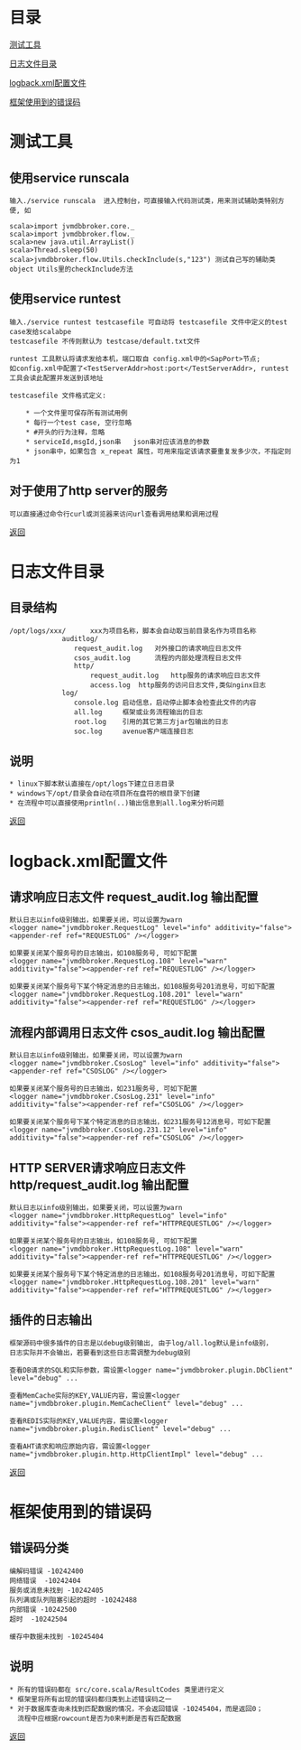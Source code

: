 # <a name="toc">目录</a>

[测试工具](#testtool)

[日志文件目录](#dir)

[logback.xml配置文件](#logback)

[框架使用到的错误码](#error)

# <a name="testtool">测试工具</a>

## 使用service runscala

	输入./service runscala  进入控制台，可直接输入代码测试类，用来测试辅助类特别方便, 如

	scala>import jvmdbbroker.core._
	scala>import jvmdbbroker.flow._
    scala>new java.util.ArrayList()
    scala>Thread.sleep(50)
    scala>jvmdbbroker.flow.Utils.checkInclude(s,"123") 测试自己写的辅助类object Utils里的checkInclude方法

## 使用service runtest

    输入./service runtest testcasefile 可自动将 testcasefile 文件中定义的test case发给scalabpe
    testcasefile 不传则默认为 testcase/default.txt文件

    runtest 工具默认将请求发给本机，端口取自 config.xml中的<SapPort>节点;
	如config.xml中配置了<TestServerAddr>host:port</TestServerAddr>, runtest工具会读此配置并发送到该地址

    testcasefile 文件格式定义:

        * 一个文件里可保存所有测试用例
        * 每行一个test case, 空行忽略
        * #开头的行为注释，忽略
        * serviceId,msgId,json串   json串对应该消息的参数
        * json串中，如果包含 x_repeat 属性，可用来指定该请求要重复发多少次，不指定则为1

## 对于使用了http server的服务

    可以直接通过命令行curl或浏览器来访问url查看调用结果和调用过程

[返回](#toc)

# <a name="dir">日志文件目录</a>

## 目录结构

	/opt/logs/xxx/   	xxx为项目名称，脚本会自动取当前目录名作为项目名称
				 auditlog/
				 	request_audit.log 	对外接口的请求响应日志文件
				 	csos_audit.log 		流程的内部处理流程日志文件
				 	http/
				 		request_audit.log 	http服务的请求响应日志文件
				 		access.log 	http服务的访问日志文件,类似nginx日志
				 log/
				 	console.log 启动信息，启动停止脚本会检查此文件的内容
				 	all.log   	框架或业务流程输出的日志
				 	root.log  	引用的其它第三方jar包输出的日志
				 	soc.log 	avenue客户端连接日志	

## 说明

    * linux下脚本默认直接在/opt/logs下建立日志目录
    * windows下/opt/目录会自动在项目所在盘符的根目录下创建
    * 在流程中可以直接使用println(..)输出信息到all.log来分析问题

[返回](#toc)

# <a name="logback">logback.xml配置文件</a>

## 请求响应日志文件 request_audit.log 输出配置

	默认日志以info级别输出，如果要关闭，可以设置为warn
    <logger name="jvmdbbroker.RequestLog" level="info" additivity="false"><appender-ref ref="REQUESTLOG" /></logger>

	如果要关闭某个服务号的日志输出，如108服务号, 可如下配置
    <logger name="jvmdbbroker.RequestLog.108" level="warn" additivity="false"><appender-ref ref="REQUESTLOG" /></logger>

	如果要关闭某个服务号下某个特定消息的日志输出，如108服务号201消息号，可如下配置
    <logger name="jvmdbbroker.RequestLog.108.201" level="warn" additivity="false"><appender-ref ref="REQUESTLOG" /></logger>

## 流程内部调用日志文件 csos_audit.log 输出配置
	
	默认日志以info级别输出，如果要关闭，可以设置为warn
    <logger name="jvmdbbroker.CsosLog" level="info" additivity="false"><appender-ref ref="CSOSLOG" /></logger>

    如果要关闭某个服务号的日志输出，如231服务号, 可如下配置
    <logger name="jvmdbbroker.CsosLog.231" level="info" additivity="false"><appender-ref ref="CSOSLOG" /></logger>

    如果要关闭某个服务号下某个特定消息的日志输出，如231服务号12消息号，可如下配置
    <logger name="jvmdbbroker.CsosLog.231.12" level="info" additivity="false"><appender-ref ref="CSOSLOG" /></logger>

## HTTP SERVER请求响应日志文件 http/request_audit.log 输出配置

	默认日志以info级别输出，如果要关闭，可以设置为warn
    <logger name="jvmdbbroker.HttpRequestLog" level="info" additivity="false"><appender-ref ref="HTTPREQUESTLOG" /></logger>

	如果要关闭某个服务号的日志输出，如108服务号, 可如下配置
    <logger name="jvmdbbroker.HttpRequestLog.108" level="warn" additivity="false"><appender-ref ref="HTTPREQUESTLOG" /></logger>

	如果要关闭某个服务号下某个特定消息的日志输出，如108服务号201消息号，可如下配置
    <logger name="jvmdbbroker.HttpRequestLog.108.201" level="warn" additivity="false"><appender-ref ref="HTTPREQUESTLOG" /></logger>

## 插件的日志输出

	框架源码中很多插件的日志是以debug级别输出, 由于log/all.log默认是info级别，
    日志实际并不会输出，若要看到这些日志需调整为debug级别

    查看DB请求的SQL和实际参数，需设置<logger name="jvmdbbroker.plugin.DbClient" level="debug" ...

    查看MemCache实际的KEY,VALUE内容，需设置<logger name="jvmdbbroker.plugin.MemCacheClient" level="debug" ...

    查看REDIS实际的KEY,VALUE内容，需设置<logger name="jvmdbbroker.plugin.RedisClient" level="debug" ...

    查看AHT请求和响应原始内容，需设置<logger name="jvmdbbroker.plugin.http.HttpClientImpl" level="debug" ...

[返回](#toc)

# <a name="error">框架使用到的错误码</a>

## 错误码分类

    编解码错误 -10242400
    网络错误  -10242404
    服务或消息未找到 -10242405
    队列满或队列阻塞引起的超时 -10242488
    内部错误 -10242500
    超时  -10242504

    缓存中数据未找到 -10245404

## 说明

    * 所有的错误码都在 src/core.scala/ResultCodes 类里进行定义
    * 框架里将所有出现的错误码都归类到上述错误码之一
    * 对于数据库查询未找到匹配数据的情况，不会返回错误 -10245404，而是返回0； 
      流程中应根据rowcount是否为0来判断是否有匹配数据

[返回](#toc)